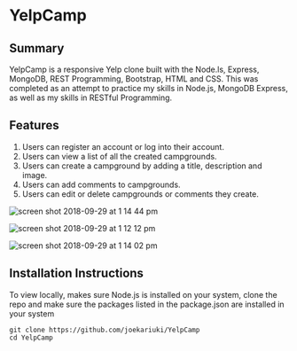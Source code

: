 # YelpCamp
 
## Summary
YelpCamp is a responsive Yelp clone built with the Node.ls, Express, MongoDB, REST Programming, Bootstrap, HTML and CSS. This was completed as an attempt to practice my skills in Node.js, MongoDB Express, as well as my skills in RESTful Programming.


## Features
1. Users can register an account or log into their account.
2. Users can view a list of all the created campgrounds.
2. Users can create a campground by adding a title, description and image.
3. Users can add comments to campgrounds.
4. Users can edit or delete campgrounds or comments they create.

![screen shot 2018-09-29 at 1 14 44 pm](https://user-images.githubusercontent.com/19616063/46248772-c71b8300-c3eb-11e8-9013-1c478bb8ee5d.png)

![screen shot 2018-09-29 at 1 12 12 pm](https://user-images.githubusercontent.com/19616063/46248775-e0243400-c3eb-11e8-9490-38ddf33cde21.png)

![screen shot 2018-09-29 at 1 14 02 pm](https://user-images.githubusercontent.com/19616063/46248781-f3370400-c3eb-11e8-8858-6fc5a3cb001e.png)

## Installation Instructions
To view locally, makes sure Node.js is installed on your system, clone the repo and make sure the packages listed in the package.json are installed in your system

```
git clone https://github.com/joekariuki/YelpCamp
cd YelpCamp

```


